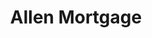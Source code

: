 ---
layout: customer
title: Allen Mortgage
industry:
logo_path:
website_url:
website_thumbnail_path:
---